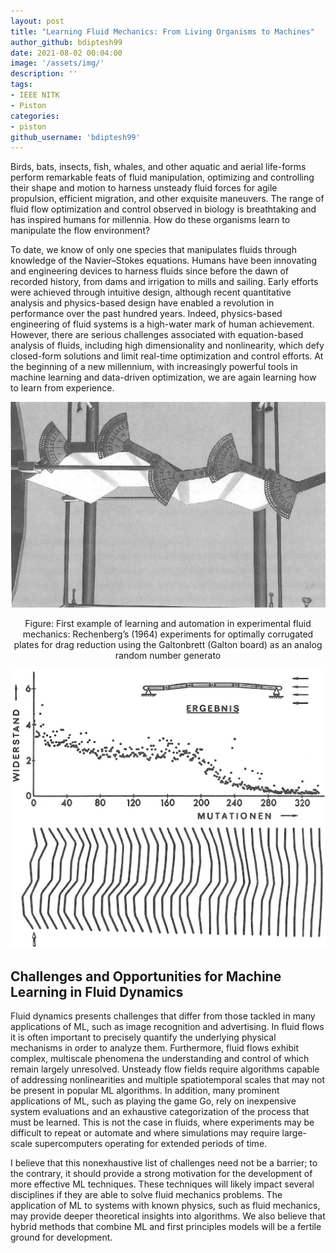 ```yaml
---
layout: post
title: "Learning Fluid Mechanics: From Living Organisms to Machines"
author_github: bdiptesh99
date: 2021-08-02 00:04:00
image: '/assets/img/'
description: ''
tags:
- IEEE NITK
- Piston
categories:
- piston
github_username: 'bdiptesh99'
---
```


Birds, bats, insects, fish, whales, and other aquatic and aerial life-forms perform remarkable feats of fluid manipulation, optimizing and controlling their shape and motion to harness unsteady fluid forces for agile propulsion, efficient migration, and other exquisite maneuvers. The range of fluid flow optimization and control observed in biology is breathtaking and has inspired humans for millennia. How do these organisms learn to manipulate the flow environment?

To date, we know of only one species that manipulates fluids through knowledge of the Navier–Stokes equations. Humans have been innovating and engineering devices to harness fluids since before the dawn of recorded history, from dams and irrigation to mills and sailing. Early efforts were achieved through intuitive design, although recent quantitative analysis and physics-based design have enabled a revolution in performance over the past hundred years. Indeed, physics-based engineering of fluid systems is a high-water mark of human achievement. However, there are serious challenges associated with equation-based analysis of fluids, including high dimensionality and nonlinearity, which defy closed-form solutions and limit real-time optimization and control efforts. At the beginning of a new millennium, with increasingly powerful tools in machine learning and data-driven optimization, we are again learning how to learn from experience.

![image-1](/blog/assets/img/fluid-mechanics-from-living-to-machines/image1.png)
<center>Figure: First example of learning and automation in experimental fluid mechanics: Rechenberg’s (1964) experiments for optimally corrugated plates for drag reduction using the Galtonbrett (Galton board) as an analog random number generato</center>

![image-2](/blog/assets/img/fluid-mechanics-from-living-to-machines/image2.png)

## Challenges and Opportunities for Machine Learning in Fluid Dynamics

Fluid dynamics presents challenges that differ from those tackled in many applications of ML, such as image recognition and advertising. In fluid flows it is often important to precisely quantify the underlying physical mechanisms in order to analyze them. Furthermore, fluid flows exhibit complex, multiscale phenomena the understanding and control of which remain largely unresolved. Unsteady flow fields require algorithms capable of addressing nonlinearities and multiple spatiotemporal scales that may not be present in popular ML algorithms. In addition, many prominent applications of ML, such as playing the game Go, rely on inexpensive system evaluations and an exhaustive categorization of the process that must be learned. This is not the case in fluids, where experiments may be difficult to repeat or automate and where simulations may require large-scale supercomputers operating for extended periods of time.

I believe that this nonexhaustive list of challenges need not be a barrier; to the contrary, it should provide a strong motivation for the development of more effective ML techniques. These techniques will likely impact several disciplines if they are able to solve fluid mechanics problems. The application of ML to systems with known physics, such as fluid mechanics, may provide deeper theoretical insights into algorithms. We also believe that hybrid methods that combine ML and first principles models will be a fertile ground for development.

